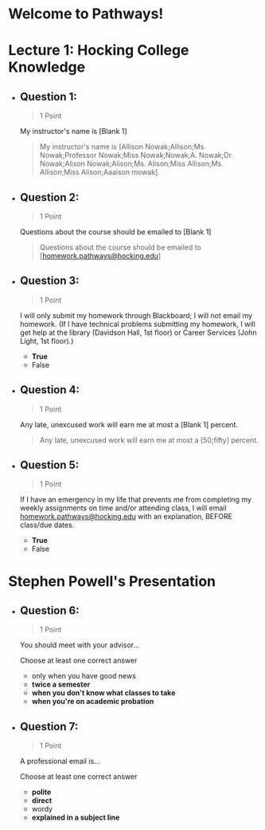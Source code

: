 # Welcome to Pathways!
# Lecture 1: Hocking College Knowledge

- ## Question 1:
    > 1 Point  

    My instructor's name is [Blank 1]  

    > My instructor's name is [Allison Nowak;Allison;Ms. Nowak;Professor Nowak;Miss Nowak;Nowak;A. Nowak;Dr. Nowak;Alison Nowak;Alison;Ms. Alison;Miss Allison;Ms. Allison;Miss Alison;Aaaison mowak].  

- ## Question 2:
    > 1 Point  

    Questions about the course should be emailed to [Blank 1]  

    > Questions about the course should be emailed to [<homework.pathways@hocking.edu>]    

- ## Question 3:
    > 1 Point  

    I will only submit my homework through Blackboard; I will not email my homework. (If I have technical problems submitting my homework, I will get help at the library (Davidson Hall, 1st floor) or Career Services (John Light, 1st floor).)  

    - **True**  
    - False

- ## Question 4:  
    > 1 Point  

    Any late, unexcused work will earn me at most a [Blank 1] percent.

    > Any late, unexcused work will earn me at most a [50;fifty] percent.

- ## Question 5:
    > 1 Point

    If I have an emergency in my life that prevents me from completing my weekly assignments on time and/or attending class, I will email homework.pathways@hocking.edu with an explanation, BEFORE class/due dates.

    - **True**  
    - False

# Stephen Powell's Presentation
- ## Question 6:
    > 1 Point  

    You should meet with your advisor...
    
    Choose at least one correct answer  
    - only when you have good news  
    - **twice a semester**  
    - **when you don't know what classes to take**
    - **when you're on academic probation**

- ## Question 7:
    > 1 Point
    
    A professional email is...

    Choose at least one correct answer  
    - **polite**
    - **direct**
    - wordy
    - **explained in a subject line**